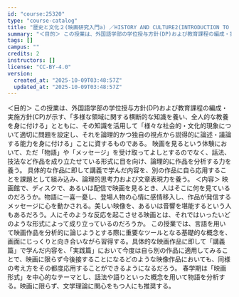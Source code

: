 ```yaml
---
id: "course:25320"
type: "course-catalog"
title: "歴史と文化２(映画研究入門a) ／HISTORY AND CULTURE2(INTRODUCTION TO FILM STUDIES A)"
summary: "＜目的＞ この授業は、外国語学部の学位授与方針(DP)および教育課程の編成・実施方針(CP)が示す、「多様な領域に関する横断的な知識を養い、全人的な教養を身に付ける」とともに、その知識を活用して「様々な社会的・文化的現象について適切に問題を…"
tags: []
campus: ""
credits: 2
instructors: []
license: "CC-BY-4.0"
version:
  created_at: "2025-10-09T03:48:57Z"
  updated_at: "2025-10-09T03:48:57Z"
---
```

＜目的＞ この授業は、外国語学部の学位授与方針(DP)および教育課程の編成・実施方針(CP)が示す、「多様な領域に関する横断的な知識を養い、全人的な教養を身に付ける」とともに、その知識を活用して「様々な社会的・文化的現象について適切に問題を設定し、それを論理的かつ独自の視点から説得的に論述・議論する能力を身に付ける」ことに資するものである。 映画を見るという体験において、ただ「物語」や「メッセージ」を受け取ってよしとするのでなく、話法、技法など作品を成り立たせている形式に目を向け、論理的に作品を分析する力を養う。 具体的な作品に即して講義で学んだ内容を、別の作品に自ら応用することを課題として組み込み、論理的思考力および文章表現力を養う。 ＜内容＞ 映画館で、ディスクで、あるいは配信で映画を見るとき、人はそこに何を見ているのだろうか。物語に一喜一憂し、登場人物の心情に感情移入し、作品が発信するメッセージに心を動かされる。美しい映像を、あるいは音響を堪能するという人もあるだろう。人にそのような反応を起こさせる映画とは、それではいったいどのような形式によって成り立っているのだろうか。 この授業では、言語を用いて映画作品を分析的に論じようとする際に重要なツールとなる基礎的な概念を、画面にじっくりと向き合いながら習得する。具体的な映画作品に即して「講義篇」で学んだ内容を、「実践篇」において今度は自ら別の作品に適用してみることで、映画に限らず今後接することになるどのような映像作品においても、同様の考え方をその都度応用することができるようになるだろう。 春学期は「映画形式」を中心的なテーマとし、話法や語りといった概念を用いて物語を分析する。映画に限らず、文学理論に関心をもつ人にも推奨する。
